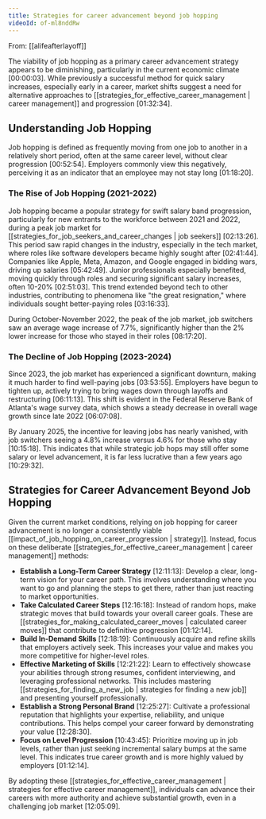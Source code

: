 ```yaml
---
title: Strategies for career advancement beyond job hopping
videoId: of-ml8nddRw
---
```


From: [[alifeafterlayoff]] <br/> 

The viability of job hopping as a primary career advancement strategy appears to be diminishing, particularly in the current economic climate <a class="yt-timestamp" data-t="00:00:03">[00:00:03]</a>. While previously a successful method for quick salary increases, especially early in a career, market shifts suggest a need for alternative approaches to [[strategies_for_effective_career_management | career management]] and progression <a class="yt-timestamp" data-t="01:32:34">[01:32:34]</a>.

## Understanding Job Hopping

Job hopping is defined as frequently moving from one job to another in a relatively short period, often at the same career level, without clear progression <a class="yt-timestamp" data-t="00:52:54">[00:52:54]</a>. Employers commonly view this negatively, perceiving it as an indicator that an employee may not stay long <a class="yt-timestamp" data-t="01:18:20">[01:18:20]</a>.

### The Rise of Job Hopping (2021-2022)

Job hopping became a popular strategy for swift salary band progression, particularly for new entrants to the workforce between 2021 and 2022, during a peak job market for [[strategies_for_job_seekers_and_career_changes | job seekers]] <a class="yt-timestamp" data-t="02:13:26">[02:13:26]</a>. This period saw rapid changes in the industry, especially in the tech market, where roles like software developers became highly sought after <a class="yt-timestamp" data-t="02:41:44">[02:41:44]</a>. Companies like Apple, Meta, Amazon, and Google engaged in bidding wars, driving up salaries <a class="yt-timestamp" data-t="05:42:49">[05:42:49]</a>. Junior professionals especially benefited, moving quickly through roles and securing significant salary increases, often 10-20% <a class="yt-timestamp" data-t="02:51:03">[02:51:03]</a>. This trend extended beyond tech to other industries, contributing to phenomena like "the great resignation," where individuals sought better-paying roles <a class="yt-timestamp" data-t="03:16:33">[03:16:33]</a>.

During October-November 2022, the peak of the job market, job switchers saw an average wage increase of 7.7%, significantly higher than the 2% lower increase for those who stayed in their roles <a class="yt-timestamp" data-t="08:17:20">[08:17:20]</a>.

### The Decline of Job Hopping (2023-2024)

Since 2023, the job market has experienced a significant downturn, making it much harder to find well-paying jobs <a class="yt-timestamp" data-t="03:53:55">[03:53:55]</a>. Employers have begun to tighten up, actively trying to bring wages down through layoffs and restructuring <a class="yt-timestamp" data-t="06:11:13">[06:11:13]</a>. This shift is evident in the Federal Reserve Bank of Atlanta's wage survey data, which shows a steady decrease in overall wage growth since late 2022 <a class="yt-timestamp" data-t="06:07:08">[06:07:08]</a>.

By January 2025, the incentive for leaving jobs has nearly vanished, with job switchers seeing a 4.8% increase versus 4.6% for those who stay <a class="yt-timestamp" data-t="10:15:18">[10:15:18]</a>. This indicates that while strategic job hops may still offer some salary or level advancement, it is far less lucrative than a few years ago <a class="yt-timestamp" data-t="10:29:32">[10:29:32]</a>.

## Strategies for Career Advancement Beyond Job Hopping

Given the current market conditions, relying on job hopping for career advancement is no longer a consistently viable [[impact_of_job_hopping_on_career_progression | strategy]]. Instead, focus on these deliberate [[strategies_for_effective_career_management | career management]] methods:

*   **Establish a Long-Term Career Strategy** <a class="yt-timestamp" data-t="12:11:13">[12:11:13]</a>: Develop a clear, long-term vision for your career path. This involves understanding where you want to go and planning the steps to get there, rather than just reacting to market opportunities.
*   **Take Calculated Career Steps** <a class="yt-timestamp" data-t="12:16:18">[12:16:18]</a>: Instead of random hops, make strategic moves that build towards your overall career goals. These are [[strategies_for_making_calculated_career_moves | calculated career moves]] that contribute to definitive progression <a class="yt-timestamp" data-t="01:12:14">[01:12:14]</a>.
*   **Build In-Demand Skills** <a class="yt-timestamp" data-t="12:18:19">[12:18:19]</a>: Continuously acquire and refine skills that employers actively seek. This increases your value and makes you more competitive for higher-level roles.
*   **Effective Marketing of Skills** <a class="yt-timestamp" data-t="12:21:22">[12:21:22]</a>: Learn to effectively showcase your abilities through strong resumes, confident interviewing, and leveraging professional networks. This includes mastering [[strategies_for_finding_a_new_job | strategies for finding a new job]] and presenting yourself professionally.
*   **Establish a Strong Personal Brand** <a class="yt-timestamp" data-t="12:25:27">[12:25:27]</a>: Cultivate a professional reputation that highlights your expertise, reliability, and unique contributions. This helps compel your career forward by demonstrating your value <a class="yt-timestamp" data-t="12:28:30">[12:28:30]</a>.
*   **Focus on Level Progression** <a class="yt-timestamp" data-t="10:43:45">[10:43:45]</a>: Prioritize moving up in job levels, rather than just seeking incremental salary bumps at the same level. This indicates true career growth and is more highly valued by employers <a class="yt-timestamp" data-t="01:12:14">[01:12:14]</a>.

By adopting these [[strategies_for_effective_career_management | strategies for effective career management]], individuals can advance their careers with more authority and achieve substantial growth, even in a challenging job market <a class="yt-timestamp" data-t="12:05:09">[12:05:09]</a>.